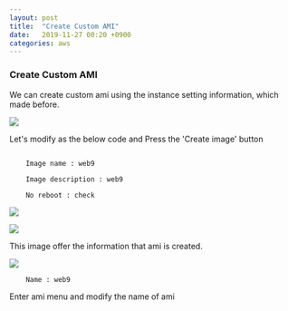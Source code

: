 ```yaml
---
layout: post
title:  "Create Custom AMI"
date:   2019-11-27 00:20 +0900
categories: aws
---
```


### Create Custom AMI

We can create custom ami using the instance setting information, which made before.

![](/image/2019-11-27-aws-create-ami/1.png)

Let's modify as the below code and Press the 'Create image' button

```

    Image name : web9

    Image description : web9

    No reboot : check 

```

![](/image/2019-11-27-aws-create-ami/2.png)


![](/image/2019-11-27-aws-create-ami/3.png)

This image offer the information that ami is created.

![](/image/2019-11-27-aws-create-ami/4.png)

```
    Name : web9
```

Enter ami menu and modify the name of ami
